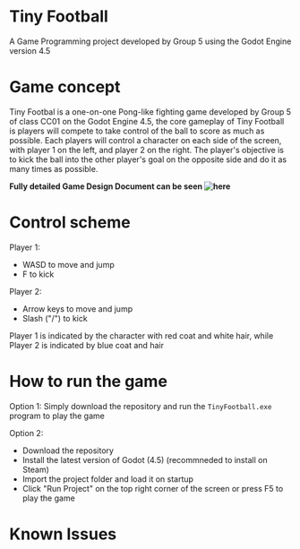# Tiny Football

A Game Programming project developed by Group 5 using the Godot Engine version 4.5

# Game concept

Tiny Footbal is a one-on-one Pong-like fighting game developed by Group 5 of class CC01 on the Godot Engine 4.5, the core gameplay of Tiny Football is players will compete to take control of the ball to score as much as possible. Each players will control a character on each side of the screen, with player 1 on the left, and player 2 on the right. The player's objective is to kick the ball into the other player's goal on the opposite side and do it as many times as possible.

**Fully detailed Game Design Document can be seen ![here](https://docs.google.com/document/d/1DZB3DOdCDvatDOHOyQoA1dfMkeiWyGJW_97vBWZ8FY0/edit?usp=sharing)**

# Control scheme

Player 1:
- WASD to move and jump
- F to kick

Player 2:
- Arrow keys to move and jump
- Slash ("/") to kick

Player 1 is indicated by the character with red coat and white hair, while Player 2 is indicated by blue coat and hair

# How to run the game

Option 1: Simply download the repository and run the ``TinyFootball.exe`` program to play the game

Option 2:
- Download the repository
- Install the latest version of Godot (4.5) (recommneded to install on Steam)
- Import the project folder and load it on startup
- Click "Run Project" on the top right corner of the screen or press F5 to play the game

# Known Issues
